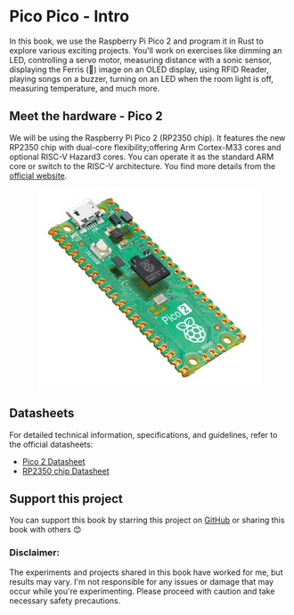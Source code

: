 # Pico Pico - Intro

In this book, we use the Raspberry Pi Pico 2 and program it in Rust to explore various exciting projects. You'll work on exercises like dimming an LED, controlling a servo motor, measuring distance with a sonic sensor, displaying the Ferris (🦀) image on an OLED display, using RFID Reader, playing songs on a buzzer, turning on an LED when the room light is off, measuring temperature, and much more.

## Meet the hardware - Pico 2

We will be using the Raspberry Pi Pico 2 (RP2350 chip). It features the new RP2350 chip with dual-core flexibility;offering Arm Cortex-M33 cores and optional RISC-V Hazard3 cores. You can operate it as the standard ARM core or switch to the RISC-V architecture. You find more details from the [official website](https://www.raspberrypi.com/products/raspberry-pi-pico-2/).

<img style="display: block; margin: auto;" alt="pico2" src="./images/pico2.png"/>

## Datasheets

For detailed technical information, specifications, and guidelines, refer to the official datasheets:

- [Pico 2 Datasheet](https://datasheets.raspberrypi.com/pico/pico-2-datasheet.pdf)
- [RP2350 chip Datasheet](https://datasheets.raspberrypi.com/rp2350/rp2350-datasheet.pdf)

## Support this project

You can support this book by starring this project on [GitHub](https://github.com/ImplFerris/pico-pico) or sharing this book with others 😊

### Disclaimer:

The experiments and projects shared in this book have worked for me, but results may vary. I'm not responsible for any issues or damage that may occur while you're experimenting. Please proceed with caution and take necessary safety precautions.
